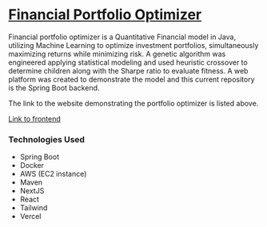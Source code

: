 # [Financial Portfolio Optimizer](https://www.optimizemyportfolio.xyz/)

Financial portfolio optimizer is a Quantitative Financial model in Java, utilizing Machine Learning to optimize investment portfolios, simultaneously maximizing returns while minimizing risk. A genetic algorithm was engineered applying statistical modeling and used heuristic crossover to determine children along with the Sharpe ratio to evaluate fitness. A web platform was created to demonstrate the model and this current repository is the Spring Boot backend.

The link to the website demonstrating the portfolio optimizer is listed above.

[Link to frontend](https://github.com/13lack13lood/Financial-Portfolio-Optimizer-frontend)

### Technologies Used
- Spring Boot
- Docker
- AWS (EC2  instance)
- Maven
- NextJS
- React
- Tailwind
- Vercel
